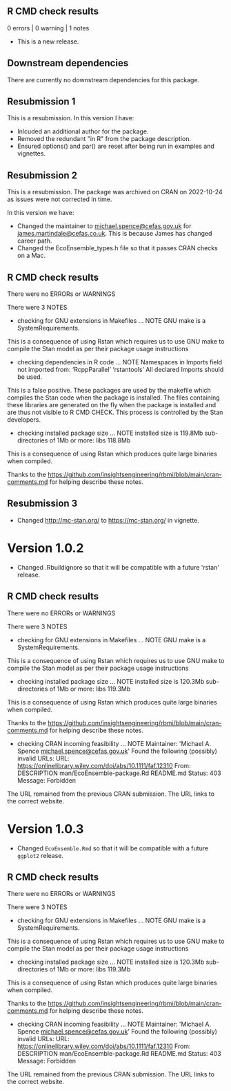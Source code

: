 ## R CMD check results

0 errors | 0 warning | 1 notes 

* This is a new release.

## Downstream dependencies

There are currently no downstream dependencies for this package.

## Resubmission 1

This is a resubmission. In this version I have:

* Inlcuded an additional author for the package.
* Removed the redundant "in R" from the package description.
* Ensured options() and par() are reset after being run in examples and vignettes.

## Resubmission 2

This is a resubmission. The package was archived on CRAN on 2022-10-24 as issues were not corrected in time.

In this version we have:

* Changed the maintainer to michael.spence@cefas.gov.uk for james.martindale@cefas.co.uk. This is because James has changed career path.
* Changed the EcoEnsemble_types.h file so that it passes CRAN checks on a Mac.

## R CMD check results
There were no ERRORs or WARNINGS

There were 3 NOTES

* checking for GNU extensions in Makefiles ... NOTE GNU make is a SystemRequirements.

This is a consequence of using Rstan which requires us to use GNU make to compile the Stan model as per their package usage instructions

* checking dependencies in R code ... NOTE Namespaces in Imports field not imported from: ‘RcppParallel’ ‘rstantools’ All declared Imports should be used.

This is a false positive. These packages are used by the makefile which compiles the Stan code when the package is installed. The files containing these libraries are generated on the fly when the package is installed and are thus not visible to R CMD CHECK. This process is controlled by the Stan developers.

* checking installed package size ... NOTE installed size is 119.8Mb sub-directories of 1Mb or more: libs 118.8Mb

This is a consequence of using Rstan which produces quite large binaries when compiled.

Thanks to the https://github.com/insightsengineering/rbmi/blob/main/cran-comments.md for helping describe these notes.

## Resubmission 3

* Changed http://mc-stan.org/ to https://mc-stan.org/ in vignette.

# Version 1.0.2

* Changed .Rbuildignore so that it will be compatible with a future 'rstan' release.

## R CMD check results
There were no ERRORs or WARNINGS

There were 3 NOTES

* checking for GNU extensions in Makefiles ... NOTE GNU make is a SystemRequirements.

This is a consequence of using Rstan which requires us to use GNU make to compile the Stan model as per their package usage instructions


* checking installed package size ... NOTE installed size is 120.3Mb sub-directories of 1Mb or more: libs 119.3Mb

This is a consequence of using Rstan which produces quite large binaries when compiled.

Thanks to the https://github.com/insightsengineering/rbmi/blob/main/cran-comments.md for helping describe these notes.

* checking CRAN incoming feasibility ... NOTE Maintainer: 'Michael A. Spence <michael.spence@cefas.gov.uk>'
Found the following (possibly) invalid URLs:
  URL: https://onlinelibrary.wiley.com/doi/abs/10.1111/faf.12310
    From: DESCRIPTION
          man/EcoEnsemble-package.Rd
          README.md
    Status: 403
    Message: Forbidden
    
The URL remained from the previous CRAN submission. The URL links to the correct website.

# Version 1.0.3

* Changed `EcoEnsemble.Rmd` so that it will be compatible with a future `ggplot2` release.

## R CMD check results
There were no ERRORs or WARNINGS

There were 3 NOTES

* checking for GNU extensions in Makefiles ... NOTE GNU make is a SystemRequirements.

This is a consequence of using Rstan which requires us to use GNU make to compile the Stan model as per their package usage instructions


* checking installed package size ... NOTE installed size is 120.3Mb sub-directories of 1Mb or more: libs 119.3Mb

This is a consequence of using Rstan which produces quite large binaries when compiled.

Thanks to the https://github.com/insightsengineering/rbmi/blob/main/cran-comments.md for helping describe these notes.

* checking CRAN incoming feasibility ... NOTE Maintainer: 'Michael A. Spence <michael.spence@cefas.gov.uk>'
Found the following (possibly) invalid URLs:
  URL: https://onlinelibrary.wiley.com/doi/abs/10.1111/faf.12310
    From: DESCRIPTION
          man/EcoEnsemble-package.Rd
          README.md
    Status: 403
    Message: Forbidden
    
The URL remained from the previous CRAN submission. The URL links to the correct website.
